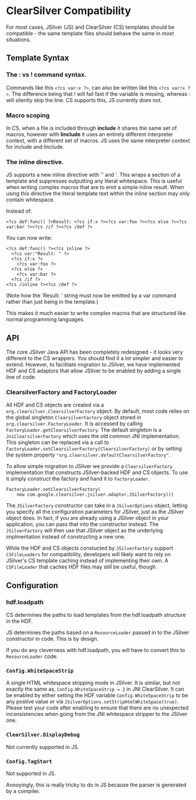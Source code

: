 # ClearSilver Compatibility #

For most cases, JSilver (JS) and ClearSilver (CS) templates should be compatible - the same template files should behave the same in _most_ situations.

## Template Syntax ##

### The : vs ! command syntax. ###

Commands like this `<?cs var:x ?>`, can also be written like this `<?cs var!x ?>`. The difference being that ! will fail fast if the variable is missing, whereas : will silently skip the line. CS supports this, JS currently does not.

### Macro scoping ###

In CS, when a file is included through **include** it shares the same set of macros, however with **linclude** it uses an entirely different interpreter context, with a different set of macros. JS uses the same interpreter context for include and linclude.

### The inline directive. ###

JS supports a new inline directive with '<?cs inline ?>' and '<?cs /inline ?>. This wraps a section of a template and suppresses outputting any literal whitespace. This is useful when writing complex macros that are to emit a simple inline result. When using this directive the literal template text within the inline section may only contain whitespace.

Instead of:
```
<?cs def:func() ?>Result: <?cs if:x ?><?cs var:foo ?><?cs else ?><?cs var:bar ?><?cs /if ?><?cs /def ?>
```

You can now write:
```
<?cs def:func() ?><?cs inline ?>
  <?cs var:"Result: " ?>
  <?cs if:x ?>
    <?cs var:foo ?>
  <?cs else ?>
    <?cs var:bar ?>
  <?cs /if ?>
<?cs /inline ?><?cs /def ?>
```
(Note how the 'Result: ' string must now be emitted by a var command rather than just being in the template.)

This makes it much easier to write complex macros that are structured like normal programming languages.

## API ##
The core JSilver Java API has been completely redesigned - it looks very different to the CS wrappers. You should find it a lot simpler and easier to extend. However, to facilitate migration to JSilver, we have implemented HDF and CS adaptors that allow JSilver to be enabled by adding a single line of code.

### ClearsilverFactory and FactoryLoader ###

All HDF and CS objects are created via a `org.clearsilver.ClearsilverFactory` object.  By default, most code relies on the global singleton `ClearsilverFactory` object stored in `org.clearsilver.FactoryLoader`.  It is accessed by calling `FactoryLoader.getClearsilverFactory`.  The default singleton is a `JniClearsilverFactory` which uses the old common JNI implementation.  This singleton can be replaced via a call to `FactoryLoader.setClearsilverFactory(ClearsilverFactory)` or by setting the system property `"org.clearsilver.defaultClearsilverFactory"`.

To allow simple migration to JSilver we provide a `ClearsilverFactory` implementation that constructs JSilver-backed HDF and CS objects.  To use it simply construct the factory and hand it to `FactoryLoader`.
```
FactoryLoader.setClearsilverFactory(
    new com.google.clearsilver.jsilver.adaptor.JSilverFactory())
```

The `JSilverFactory` constructor can take in a `JSilverOptions` object, letting you specify all the configuration parameters for JSilver, just as the JSilver object does. In fact, if you are already using a JSilver object in your application, you can pass that into the constructor instead. The `JSilverFactory` will then use that JSilver object as the underlying implmentation instead of constructing a new one.

While the HDF and CS objects constucted by `JSilverFactory` support `CSFileLoaders` for compatibility, developers will likely want to rely on JSilver's CS template caching instead of implementing their own.  A `CSFileLoader` that caches HDF files may still be useful, though.

## Configuration ##

### hdf.loadpath ###

CS determines the paths to load templates from the hdf.loadpath structure in the HDF.

JS determines the paths based on a `ResourceLoader` passed in to the JSilver constructor in code. This is by design.

If you do any cleverness with hdf.loadpath, you will have to convert this to `ResourceLoader` code.

### `Config.WhiteSpaceStrip` ###

A single HTML  whitespace stripping mode in JSilver.  It is similar, but not exactly the same as, `Config.WhiteSpaceStrip = 2` in JNI ClearSilver.  It can be enabled by either setting the HDF variable `Config.WhiteSpaceStrip` to be any postive value or via `JSilverOptions.setStripHtmlWhiteSpace(true)`.  Please test your code after enabling to ensure that there are no unexpected inconsistencies when going from the JNI whitespace stripper to the JSilver one.

### `ClearSilver.DisplayDebug` ###

Not currently supported in JS.

### `Config.TagStart` ###

Not supported in JS.

Annoyingly, this is really tricky to do in JS because the parser is generated by a compiler.